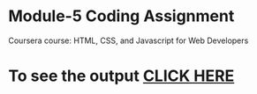 # Module-5 Coding Assignment

Coursera course: HTML, CSS, and Javascript for Web Developers

# To see the output [CLICK HERE](https://shamdevi.github.io/module-5/)
